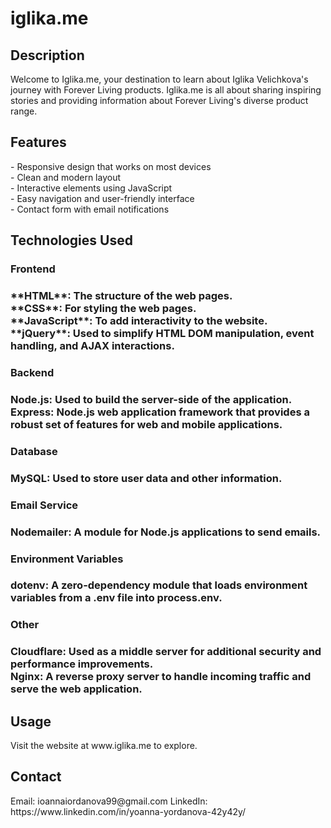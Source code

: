 <h1> iglika.me </h1>


<h2> Description </h2>
Welcome to Iglika.me, your destination to learn about Iglika Velichkova's journey with Forever Living products. Iglika.me is all about sharing inspiring stories and providing information about Forever Living's diverse product range.

<h2> Features </h2>
- Responsive design that works on most devices
<br>- Clean and modern layout
<br>- Interactive elements using JavaScript
<br>- Easy navigation and user-friendly interface
<br>- Contact form with email notifications

<h2> Technologies Used </h2>

<h3> Frontend <h3>
**HTML**: The structure of the web pages.
<br> **CSS**: For styling the web pages.
<br>**JavaScript**: To add interactivity to the website.
<br>**jQuery**: Used to simplify HTML DOM manipulation, event handling, and AJAX interactions.

<h3> Backend <h3>
Node.js: Used to build the server-side of the application.
<br>Express: Node.js web application framework that provides a robust set of features for web and mobile applications.

<h3> Database <h3>
MySQL: Used to store user data and other information.

<h3> Email Service <h3>
Nodemailer: A module for Node.js applications to send emails.

<h3> Environment Variables <h3>
dotenv: A zero-dependency module that loads environment variables from a .env file into process.env.

<h3> Other <h3>
Cloudflare: Used as a middle server for additional security and performance improvements.
<br>Nginx: A reverse proxy server to handle incoming traffic and serve the web application.

<h2> Usage </h2>
Visit the website at www.iglika.me to explore.

<h2> Contact </h2>
Email: ioannaiordanova99@gmail.com
LinkedIn: https://www.linkedin.com/in/yoanna-yordanova-42y42y/